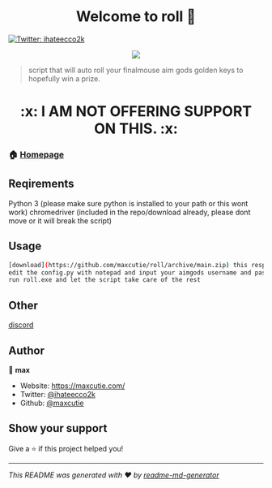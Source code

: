 <h1 align="center">Welcome to roll 👋</h1>
<p>
  <a href="https://twitter.com/ihateecco2k" target="_blank">
    <img alt="Twitter: ihateecco2k" src="https://img.shields.io/twitter/follow/ihateecco2k.svg?style=social" />
  </a>
</p>

<p align="center">
 <img src="https://cutecdn.sfo2.cdn.digitaloceanspaces.com/rollgh.png">
</p>

> script that will auto roll your finalmouse aim gods golden keys to hopefully win a prize.

<h1 align="center">
:x: I AM NOT OFFERING SUPPORT ON THIS. :x:
</h1>

### 🏠 [Homepage](https://github.com/maxcutie/roll)

## Reqirements

Python 3 (please make sure python is installed to your path or this wont work)
chromedriver (included in the repo/download already, please dont move or it will break the script)

## Usage

```sh
[download](https://github.com/maxcutie/roll/archive/main.zip) this respository. /n
edit the config.py with notepad and input your aimgods username and password /n
run roll.exe and let the script take care of the rest
```

## Other

[discord](https://discord.gg/nwbxvUjYG8)

## Author

👤 **max**

* Website: https://maxcutie.com/
* Twitter: [@ihateecco2k](https://twitter.com/ihateecco2k)
* Github: [@maxcutie](https://github.com/maxcutie)

## Show your support

Give a ⭐️ if this project helped you!

***
_This README was generated with ❤️ by [readme-md-generator](https://github.com/kefranabg/readme-md-generator)_
